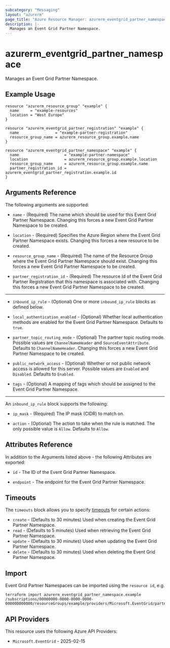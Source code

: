 ```yaml
---
subcategory: "Messaging"
layout: "azurerm"
page_title: "Azure Resource Manager: azurerm_eventgrid_partner_namespace"
description: |-
  Manages an Event Grid Partner Namespace.
---
```


# azurerm_eventgrid_partner_namespace

Manages an Event Grid Partner Namespace.

## Example Usage

```hcl
resource "azurerm_resource_group" "example" {
  name     = "example-resources"
  location = "West Europe"
}

resource "azurerm_eventgrid_partner_registration" "example" {
  name                = "example-partner-registration"
  resource_group_name = azurerm_resource_group.example.name
}

resource "azurerm_eventgrid_partner_namespace" "example" {
  name                    = "example-partner-namespace"
  location                = azurerm_resource_group.example.location
  resource_group_name     = azurerm_resource_group.example.name
  partner_registration_id = azurerm_eventgrid_partner_registration.example.id
}
```

## Arguments Reference

The following arguments are supported:

* `name` - (Required) The name which should be used for this Event Grid Partner Namespace. Changing this forces a new Event Grid Partner Namespace to be created.

* `location` - (Required) Specifies the Azure Region where the Event Grid Partner Namespace exists. Changing this forces a new resource to be created.

* `resource_group_name` - (Required) The name of the Resource Group where the Event Grid Partner Namespace should exist. Changing this forces a new Event Grid Partner Namespace to be created.

* `partner_registration_id` - (Required) The resource Id of the Event Grid Partner Registration that this namespace is associated with. Changing this forces a new Event Grid Partner Namespace to be created.

---

* `inbound_ip_rule` - (Optional) One or more `inbound_ip_rule` blocks as defined below.

* `local_authentication_enabled` - (Optional) Whether local authentication methods are enabled for the Event Grid Partner Namespace. Defaults to `true`.

* `partner_topic_routing_mode` - (Optional) The partner topic routing mode. Possible values are `ChannelNameHeader` and `SourceEventAttribute`. Defaults to `ChannelNameHeader`. Changing this forces a new Event Grid Partner Namespace to be created.

* `public_network_access` - (Optional) Whether or not public network access is allowed for this server. Possible values are `Enabled` and `Disabled`. Defaults to `Enabled`.

* `tags` - (Optional) A mapping of tags which should be assigned to the Event Grid Partner Namespace.

---

An `inbound_ip_rule` block supports the following:

* `ip_mask` - (Required) The IP mask (CIDR) to match on.

* `action` - (Optional) The action to take when the rule is matched. The only possible value is `Allow`. Defaults to `Allow`.

## Attributes Reference

In addition to the Arguments listed above - the following Attributes are exported:

* `id` - The ID of the Event Grid Partner Namespace.

* `endpoint` - The endpoint for the Event Grid Partner Namespace.

## Timeouts

The `timeouts` block allows you to specify [timeouts](https://www.terraform.io/language/resources/syntax#operation-timeouts) for certain actions:

* `create` - (Defaults to 30 minutes) Used when creating the Event Grid Partner Namespace.
* `read` - (Defaults to 5 minutes) Used when retrieving the Event Grid Partner Namespace.
* `update` - (Defaults to 30 minutes) Used when updating the Event Grid Partner Namespace.
* `delete` - (Defaults to 30 minutes) Used when deleting the Event Grid Partner Namespace.

## Import

Event Grid Partner Namespaces can be imported using the `resource id`, e.g.

```shell
terraform import azurerm_eventgrid_partner_namespace.example /subscriptions/00000000-0000-0000-0000-000000000000/resourceGroups/example/providers/Microsoft.EventGrid/partnerNamespaces/example
```

## API Providers
<!-- This section is generated, changes will be overwritten -->
This resource uses the following Azure API Providers:

* `Microsoft.EventGrid` - 2025-02-15
